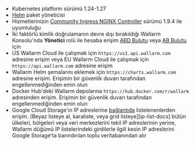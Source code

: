 * Kubernetes platform sürümü 1.24-1.27
* [Helm](https://helm.sh/) paket yöneticisi
* Hizmetlerinizin [Community Ingress NGINX Controller](https://github.com/kubernetes/ingress-nginx) sürümü 1.9.4 ile uyumluluğu
* İki faktörlü kimlik doğrulamanın devre dışı bırakıldığı Wallarm Konsolu'nda **Yönetici** rolü ile hesaba erişim [ABD Bulutu](https://us1.my.wallarm.com/) veya [AB Bulutu](https://my.wallarm.com/) için
* US Wallarm Cloud ile çalışmak için `https://us1.api.wallarm.com` adresine erişim veya EU Wallarm Cloud ile çalışmak için `https://api.wallarm.com` adresine erişim
* Wallarm Helm şemalarını eklemek için `https://charts.wallarm.com` adresine erişim. Erişimin bir güvenlik duvarı tarafından engellenmediğinden emin olun
* Docker Hub'deki Wallarm depolarına `https://hub.docker.com/r/wallarm` adresinden erişim. Erişimin bir güvenlik duvarı tarafından engellenmediğinden emin olun
* Google Cloud Storage'ın IP adreslerine [bağlantıda](https://www.gstatic.com/ipranges/goog.json) listelenenlerden erişim. [Beyaz listeye al, karaliste, veya grid listeye][ip-list-docs] bütün ülkeleri, bölgeleri veya veri merkezlerini tekil IP adreslerinin yerine, Wallarm düğümü IP listelerindeki girdilerle ilgili kesin IP adreslerini Google Storage'ta barındırılan toplu veritabanından alır